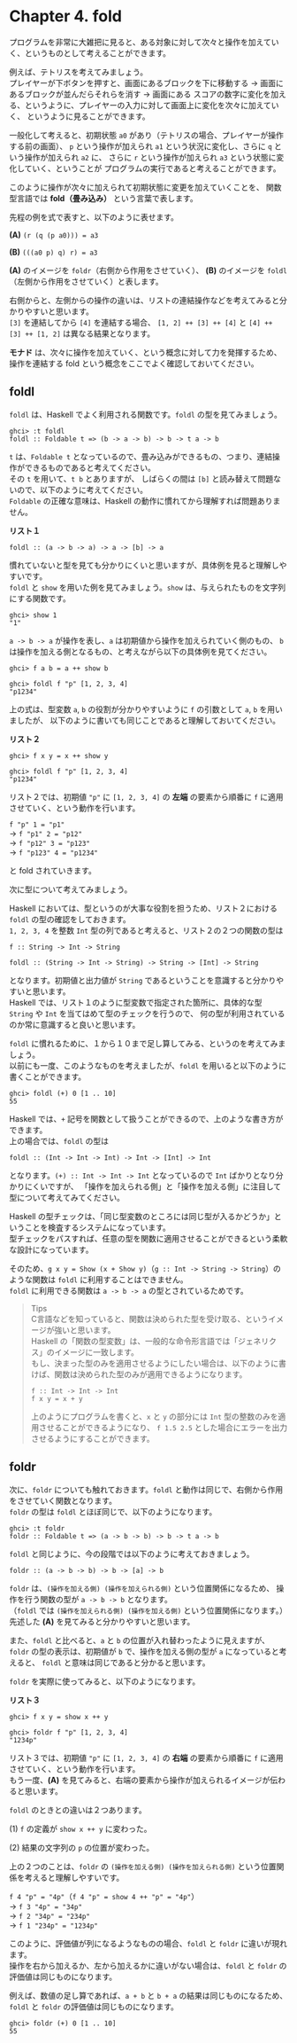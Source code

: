 # Chapter 4. fold

プログラムを非常に大雑把に見ると、ある対象に対して次々と操作を加えていく、というものとして考えることができます。

例えば、テトリスを考えてみましょう。<br>
プレイヤーが下ボタンを押すと、画面にあるブロックを下に移動する → 画面にあるブロックが並んだらそれらを消す → 画面にある
スコアの数字に変化を加える、というように、プレイヤーの入力に対して画面上に変化を次々に加えていく、
というように見ることができます。

一般化して考えると、初期状態 `a0` があり（テトリスの場合、プレイヤーが操作する前の画面）、
`p` という操作が加えられ `a1` という状況に変化し、さらに `q` という操作が加えられ `a2` に、
さらに `r` という操作が加えられ `a3` という状態に変化していく、ということが
プログラムの実行であると考えることができます。

このように操作が次々に加えられて初期状態に変更を加えていくことを、
関数型言語では **fold（畳み込み）** という言葉で表します。

先程の例を式で表すと、以下のように表せます。

**(A)** `(r (q (p a0))) = a3`

**(B)** `(((a0 p) q) r) = a3`

**(A)** のイメージを `foldr`（右側から作用をさせていく）、
**(B)** のイメージを `foldl`（左側から作用をさせていく）と表します。

右側からと、左側からの操作の違いは、リストの連結操作などを考えてみると分かりやすいと思います。<br>
`[3]` を連結してから `[4]` を連結する場合、
`[1, 2] ++ [3] ++ [4]` と `[4] ++ [3] ++ [1, 2]` は異なる結果となります。

**モナド** は、次々に操作を加えていく、という概念に対して力を発揮するため、
操作を連結する fold という概念をここでよく確認しておいてください。

## foldl
`foldl` は、Haskell でよく利用される関数です。`foldl` の型を見てみましょう。
```
ghci> :t foldl
foldl :: Foldable t => (b -> a -> b) -> b -> t a -> b
```
`t` は、`Foldable t` となっているので、畳み込みができるもの、つまり、連結操作ができるものであると考えてください。<br> 
その `t` を用いて、`t b` とありますが、
しばらくの間は `[b]` と読み替えて問題ないので、以下のように考えてください。<br>
`Foldable` の正確な意味は、Haskell の動作に慣れてから理解すれば問題ありません。

**リスト１**
```
foldl :: (a -> b -> a) -> a -> [b] -> a
```

慣れていないと型を見ても分かりにくいと思いますが、具体例を見ると理解しやすいです。<br>
`foldl` と `show` を用いた例を見てみましょう。`show` は、与えられたものを文字列にする関数です。
```
ghci> show 1
"1"
```

`a -> b -> a` が操作を表し、`a` は初期値から操作を加えられていく側のもの、
`b` は操作を加える側となるもの、と考えながら以下の具体例を見てください。
```
ghci> f a b = a ++ show b

ghci> foldl f "p" [1, 2, 3, 4]
"p1234"
```

上の式は、型変数 `a`, `b` の役割が分かりやすいように `f` の引数として `a`, `b` を用いましたが、
以下のように書いても同じことであると理解しておいてください。

**リスト２**
```
ghci> f x y = x ++ show y

ghci> foldl f "p" [1, 2, 3, 4]
"p1234"
```

リスト２では、初期値 `"p"` に `[1, 2, 3, 4]` の **左端** の要素から順番に `f` に適用させていく、という動作を行います。

`f "p" 1 = "p1"`<br>
→ `f "p1" 2 = "p12"`<br>
→ `f "p12" 3 = "p123"`<br>
→ `f "p123" 4 = "p1234"`

と fold されていきます。

次に型について考えてみましょう。

Haskell においては、型というのが大事な役割を担うため、リスト２における `foldl` の型の確認をしておきます。<br>
`1, 2, 3, 4` を整数 `Int` 型の列であると考えると、リスト２の２つの関数の型は

`f :: String -> Int -> String`

`foldl :: (String -> Int -> String) -> String -> [Int] -> String`

となります。初期値と出力値が `String` であるということを意識すると分かりやすいと思います。<br>
Haskell では、リスト１のように型変数で指定された箇所に、具体的な型 `String` や `Int` を当てはめて型のチェックを行うので、
何の型が利用されているのか常に意識すると良いと思います。

`foldl` に慣れるために、１から１０まで足し算してみる、というのを考えてみましょう。<br>
以前にも一度、このようなものを考えましたが、`foldl` を用いると以下のように書くことができます。
```
ghci> foldl (+) 0 [1 .. 10]
55
```

Haskell では、`+` 記号を関数として扱うことができるので、上のような書き方ができます。<br>
上の場合では、`foldl` の型は

`foldl :: (Int -> Int -> Int) -> Int -> [Int] -> Int`

となります。`(+) :: Int -> Int -> Int` となっているので `Int` ばかりとなり分かりにくいですが、
「操作を加えられる側」と「操作を加える側」に注目して型について考えてみてください。

Haskell の型チェックは、「同じ型変数のところには同じ型が入るかどうか」ということを検査するシステムになっています。<br>
型チェックをパスすれば、任意の型を関数に適用させることができるという柔軟な設計になっています。

そのため、`g x y = Show (x + Show y)`（`g :: Int -> String -> String`）のような関数は `foldl` に利用することはできません。<br>
`foldl` に利用できる関数は `a -> b -> a` の型とされているためです。

> Tips<br>
> C言語などを知っていると、関数は決められた型を受け取る、というイメージが強いと思います。<br>
> Haskell の「関数の型変数」は、一般的な命令形言語では「ジェネリクス」のイメージに一致します。<br>
> もし、決まった型のみを適用させるようにしたい場合は、以下のように書けば、関数は決められた型のみが適用できるようになります。
>
> ```
> f :: Int -> Int -> Int
> f x y = x + y
> ```
> 上のようにプログラムを書くと、`x` と `y` の部分には `Int` 型の整数のみを適用させることができるようになり、
> `f 1.5 2.5` とした場合にエラーを出力させるようにすることができます。

## foldr
次に、`foldr` についても触れておきます。`foldl` と動作は同じで、右側から作用をさせていく関数となります。<br>
`foldr` の型は `foldl` とほぼ同じで、以下のようになります。
```
ghci> :t foldr
foldr :: Foldable t => (a -> b -> b) -> b -> t a -> b
```

`foldl` と同じように、今の段階では以下のように考えておきましょう。
```
foldr :: (a -> b -> b) -> b -> [a] -> b
```

`foldr` は、`(操作を加える側) (操作を加えられる側)` という位置関係になるため、
操作を行う関数の型が `a -> b -> b` となります。<br>
（`foldl` では `(操作を加えられる側) (操作を加える側)` という位置関係になります。）<br>
先述した **(A)** を見てみると分かりやすいと思います。

また、`foldl` と比べると、`a` と `b` の位置が入れ替わったように見えますが、
`foldr` の型の表示は、初期値が `b` で、操作を加える側の型が `a` になっていると考えると、
`foldl` と意味は同じであると分かると思います。

`foldr` を実際に使ってみると、以下のようになります。

**リスト３**
```
ghci> f x y = show x ++ y

ghci> foldr f "p" [1, 2, 3, 4]
"1234p"
```
リスト３では、初期値 `"p"` に `[1, 2, 3, 4]` の **右端** の要素から順番に `f` に適用させていく、という動作を行います。<br>
もう一度、**(A)** を見てみると、右端の要素から操作が加えられるイメージが伝わると思います。

`foldl` のときとの違いは２つあります。

(1) `f` の定義が `show x ++ y` に変わった。

(2) 結果の文字列の `p` の位置が変わった。

上の２つのことは、`foldr` の `(操作を加える側) (操作を加えられる側)` という位置関係を考えると理解しやすいです。

`f 4 "p" = "4p"`（`f 4 "p" = show 4 ++ "p" = "4p"`）<br>
→ `f 3 "4p" = "34p"`<br>
→ `f 2 "34p" = "234p"`<br>
→ `f 1 "234p" = "1234p"`<br>

このように、評価値が列になるようなものの場合、`foldl` と `foldr` に違いが現れます。<br>
操作を右から加えるか、左から加えるかに違いがない場合は、`foldl` と `foldr` の評価値は同じものになります。

例えば、数値の足し算であれば、`a + b` と `b + a` の結果は同じものになるため、
`foldl` と `foldr` の評価値は同じものになります。

```
ghci> foldr (+) 0 [1 .. 10]
55
```


